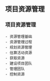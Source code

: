 ## 项目资源管理
### 项目资源管理
    - 资源管理基础
    - 资源管理过程
    - 规划资源管理
    - 估算活动资源
    - 获取资源
    - 建设项目团队
    - 管理团队
    - 控制资源
